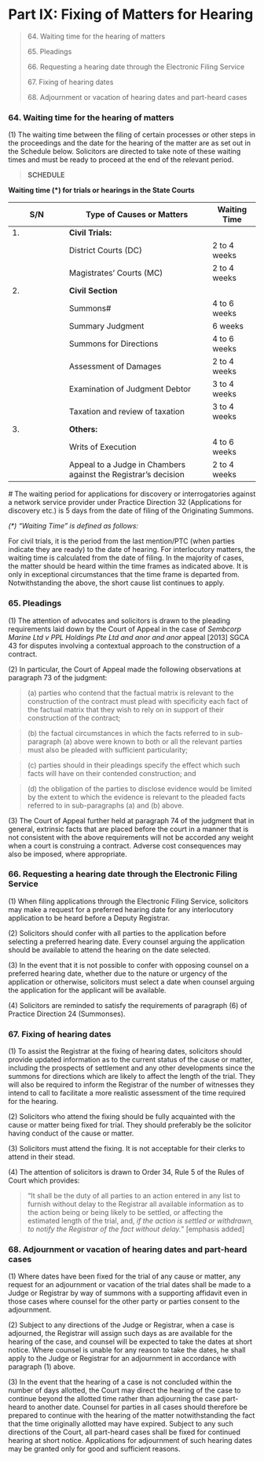 # Part IX: Fixing of Matters for Hearing

> 64\. Waiting time for the hearing of matters&#x20;
>
> 65\. Pleadings&#x20;
>
> 66\. Requesting a hearing date through the Electronic Filing Service&#x20;
>
> 67\. Fixing of hearing dates&#x20;
>
> 68\. Adjournment or vacation of hearing dates and part-heard cases

### 64. Waiting time for the hearing of matters <a href="#id-64-waiting-time-for-the-hearing-of-matters" id="id-64-waiting-time-for-the-hearing-of-matters"></a>

(1) The waiting time between the filing of certain processes or other steps in the proceedings and the date for the hearing of the matter are as set out in the Schedule below.  Solicitors are directed to take note of these waiting times and must be ready to proceed at the end of the relevant period.

> **SCHEDULE**

**Waiting time (\*) for trials or hearings in the State Courts**

<table><thead><tr><th width="100">S/N</th><th>Type of Causes or Matters</th><th>Waiting Time</th></tr></thead><tbody><tr><td>1.</td><td><strong>Civil Trials:</strong></td><td> </td></tr><tr><td> </td><td>District Courts (DC)</td><td>2 to 4 weeks</td></tr><tr><td> </td><td>Magistrates’ Courts (MC)</td><td>2 to 4 weeks</td></tr><tr><td>2.</td><td><strong>Civil Section</strong></td><td> </td></tr><tr><td> </td><td>Summons#</td><td>4 to 6 weeks</td></tr><tr><td> </td><td>Summary Judgment</td><td>6 weeks</td></tr><tr><td> </td><td>Summons for Directions</td><td>4 to 6 weeks</td></tr><tr><td> </td><td>Assessment of Damages</td><td>2 to 4 weeks</td></tr><tr><td> </td><td>Examination of Judgment Debtor</td><td>3 to 4 weeks</td></tr><tr><td> </td><td>Taxation and review of taxation</td><td>3 to 4 weeks</td></tr><tr><td>3.</td><td><strong>Others:</strong></td><td> </td></tr><tr><td> </td><td>Writs of Execution</td><td>4 to 6 weeks</td></tr><tr><td> </td><td>Appeal to a Judge in Chambers against the Registrar’s decision</td><td>2 to 4 weeks</td></tr></tbody></table>

_#_ The waiting period for applications for discovery or interrogatories against a network service provider under Practice Direction 32 (Applications for discovery etc.) is 5 days from the date of filing of the Originating Summons.

_(\*) “Waiting Time” is defined as follows:_

For civil trials, it is the period from the last mention/PTC (when parties indicate they are ready) to the date of hearing. For interlocutory matters, the waiting time is calculated from the date of filing. In the majority of cases, the matter should be heard within the time frames as indicated above. It is only in exceptional circumstances that the time frame is departed from. Notwithstanding the above, the short cause list continues to apply.

### 65. Pleadings <a href="#id-65-pleadings" id="id-65-pleadings"></a>

(1) The attention of advocates and solicitors is drawn to the pleading requirements laid down by the Court of Appeal in the case of _Sembcorp Marine Ltd v PPL Holdings Pte Ltd and anor and anor_ appeal \[2013] SGCA 43 for disputes involving a contextual approach to the construction of a contract.

(2) In particular, the Court of Appeal made the following observations at paragraph 73 of the judgment:

> (a) parties who contend that the factual matrix is relevant to the construction of the contract must plead with specificity each fact of the factual matrix that they wish to rely on in support of their construction of the contract;

> (b) the factual circumstances in which the facts referred to in sub-paragraph (a) above were known to both or all the relevant parties must also be pleaded with sufficient particularity;

> (c) parties should in their pleadings specify the effect which such facts will have on their contended construction; and

> (d) the obligation of the parties to disclose evidence would be limited by the extent to which the evidence is relevant to the pleaded facts referred to in sub-paragraphs (a) and (b) above.

(3) The Court of Appeal further held at paragraph 74 of the judgment that in general, extrinsic facts that are placed before the court in a manner that is not consistent with the above requirements will not be accorded any weight when a court is construing a contract. Adverse cost consequences may also be imposed, where appropriate.

### 66. Requesting a hearing date through the Electronic Filing Service <a href="#id-66-requesting-a-hearing-date-through-the-electronic-filing-service" id="id-66-requesting-a-hearing-date-through-the-electronic-filing-service"></a>

(1) When filing applications through the Electronic Filing Service, solicitors may make a request for a preferred hearing date for any interlocutory application to be heard before a Deputy Registrar.

(2) Solicitors should confer with all parties to the application before selecting a preferred hearing date. Every counsel arguing the application should be available to attend the hearing on the date selected.

(3) In the event that it is not possible to confer with opposing counsel on a preferred hearing date, whether due to the nature or urgency of the application or otherwise, solicitors must select a date when counsel arguing the application for the applicant will be available.

(4) Solicitors are reminded to satisfy the requirements of paragraph (6) of Practice Direction 24 (Summonses).

### 67. Fixing of hearing dates <a href="#id-67-fixing-of-hearing-dates" id="id-67-fixing-of-hearing-dates"></a>

(1) To assist the Registrar at the fixing of hearing dates, solicitors should provide updated information as to the current status of the cause or matter, including the prospects of settlement and any other developments since the summons for directions which are likely to affect the length of the trial.  They will also be required to inform the Registrar of the number of witnesses they intend to call to facilitate a more realistic assessment of the time required for the hearing.

(2) Solicitors who attend the fixing should be fully acquainted with the cause or matter being fixed for trial.  They should preferably be the solicitor having conduct of the cause or matter.

(3) Solicitors must attend the fixing. It is not acceptable for their clerks to attend in their stead.

(4) The attention of solicitors is drawn to Order 34, Rule 5 of the Rules of Court which provides:

> “It shall be the duty of all parties to an action entered in any list to furnish without delay to the Registrar all available information as to the action being or being likely to be settled, or affecting the estimated length of the trial, and, _if the action is settled or withdrawn, to notify the Registrar of the fact without delay._”  \[emphasis added]

### 68. Adjournment or vacation of hearing dates and part-heard cases <a href="#id-68-adjournment-or-vacation-of-hearing-dates-and-part-heard-cases" id="id-68-adjournment-or-vacation-of-hearing-dates-and-part-heard-cases"></a>

(1) Where dates have been fixed for the trial of any cause or matter, any request for an adjournment or vacation of the trial dates shall be made to a Judge or Registrar by way of summons with a supporting affidavit even in those cases where counsel for the other party or parties consent to the adjournment.

(2) Subject to any directions of the Judge or Registrar, when a case is adjourned, the Registrar will assign such days as are available for the hearing of the case, and counsel will be expected to take the dates at short notice.  Where counsel is unable for any reason to take the dates, he shall apply to the Judge or Registrar for an adjournment in accordance with paragraph (1) above.

(3) In the event that the hearing of a case is not concluded within the number of days allotted, the Court may direct the hearing of the case to continue beyond the allotted time rather than adjourning the case part-heard to another date.  Counsel for parties in all cases should therefore be prepared to continue with the hearing of the matter notwithstanding the fact that the time originally allotted may have expired.  Subject to any such directions of the Court, all part-heard cases shall be fixed for continued hearing at short notice.  Applications for adjournment of such hearing dates may be granted only for good and sufficient reasons.
